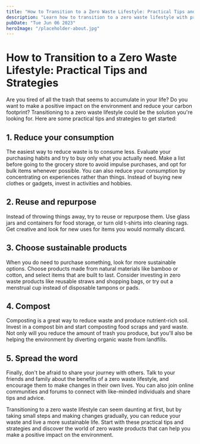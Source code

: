 ```yaml
---
title: "How to Transition to a Zero Waste Lifestyle: Practical Tips and Strategies"
description: "Learn how to transition to a zero waste lifestyle with practical tips and strategies to reduce waste and live more sustainably. Discover zero waste products and make a positive impact on the environment."
pubDate: "Tue Jun 06 2023"
heroImage: "/placeholder-about.jpg"
---
```


# How to Transition to a Zero Waste Lifestyle: Practical Tips and Strategies

Are you tired of all the trash that seems to accumulate in your life? Do you want to make a positive impact on the environment and reduce your carbon footprint? Transitioning to a zero waste lifestyle could be the solution you&#39;re looking for. Here are some practical tips and strategies to get started:

## 1. Reduce your consumption

The easiest way to reduce waste is to consume less. Evaluate your purchasing habits and try to buy only what you actually need. Make a list before going to the grocery store to avoid impulse purchases, and opt for bulk items whenever possible. You can also reduce your consumption by concentrating on experiences rather than things. Instead of buying new clothes or gadgets, invest in activities and hobbies.

## 2. Reuse and repurpose

Instead of throwing things away, try to reuse or repurpose them. Use glass jars and containers for food storage, or turn old t-shirts into cleaning rags. Get creative and look for new uses for items you would normally discard.

## 3. Choose sustainable products

When you do need to purchase something, look for more sustainable options. Choose products made from natural materials like bamboo or cotton, and select items that are built to last. Consider investing in zero waste products like reusable straws and shopping bags, or try out a menstrual cup instead of disposable tampons or pads.

## 4. Compost

Composting is a great way to reduce waste and produce nutrient-rich soil. Invest in a compost bin and start composting food scraps and yard waste. Not only will you reduce the amount of trash you produce, but you&#39;ll also be helping the environment by diverting organic waste from landfills.

## 5. Spread the word

Finally, don&#39;t be afraid to share your journey with others. Talk to your friends and family about the benefits of a zero waste lifestyle, and encourage them to make changes in their own lives. You can also join online communities and forums to connect with like-minded individuals and share tips and advice.

Transitioning to a zero waste lifestyle can seem daunting at first, but by taking small steps and making changes gradually, you can reduce your waste and live a more sustainable life. Start with these practical tips and strategies and discover the world of zero waste products that can help you make a positive impact on the environment.